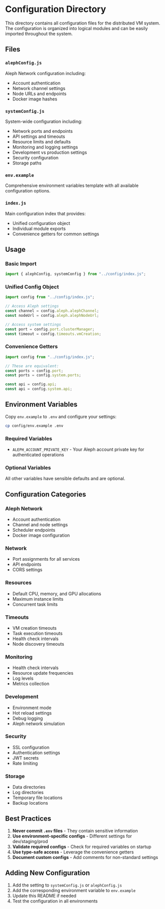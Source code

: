 # Configuration Directory

This directory contains all configuration files for the distributed VM system. The configuration is organized into logical modules and can be easily imported throughout the system.

## Files

### `alephConfig.js`

Aleph Network configuration including:

- Account authentication
- Network channel settings
- Node URLs and endpoints
- Docker image hashes

### `systemConfig.js`

System-wide configuration including:

- Network ports and endpoints
- API settings and timeouts
- Resource limits and defaults
- Monitoring and logging settings
- Development vs production settings
- Security configuration
- Storage paths

### `env.example`

Comprehensive environment variables template with all available configuration options.

### `index.js`

Main configuration index that provides:

- Unified configuration object
- Individual module exports
- Convenience getters for common settings

## Usage

### Basic Import

```javascript
import { alephConfig, systemConfig } from "../config/index.js";
```

### Unified Config Object

```javascript
import config from "../config/index.js";

// Access Aleph settings
const channel = config.aleph.alephChannel;
const nodeUrl = config.aleph.alephNodeUrl;

// Access system settings
const port = config.port.clusterManager;
const timeout = config.timeouts.vmCreation;
```

### Convenience Getters

```javascript
import config from "../config/index.js";

// These are equivalent:
const ports = config.port;
const ports = config.system.ports;

const api = config.api;
const api = config.system.api;
```

## Environment Variables

Copy `env.example` to `.env` and configure your settings:

```bash
cp config/env.example .env
```

### Required Variables

- `ALEPH_ACCOUNT_PRIVATE_KEY` - Your Aleph account private key for authenticated operations

### Optional Variables

All other variables have sensible defaults and are optional.

## Configuration Categories

### Aleph Network

- Account authentication
- Channel and node settings
- Scheduler endpoints
- Docker image configuration

### Network

- Port assignments for all services
- API endpoints
- CORS settings

### Resources

- Default CPU, memory, and GPU allocations
- Maximum instance limits
- Concurrent task limits

### Timeouts

- VM creation timeouts
- Task execution timeouts
- Health check intervals
- Node discovery timeouts

### Monitoring

- Health check intervals
- Resource update frequencies
- Log levels
- Metrics collection

### Development

- Environment mode
- Hot reload settings
- Debug logging
- Aleph network simulation

### Security

- SSL configuration
- Authentication settings
- JWT secrets
- Rate limiting

### Storage

- Data directories
- Log directories
- Temporary file locations
- Backup locations

## Best Practices

1. **Never commit `.env` files** - They contain sensitive information
2. **Use environment-specific configs** - Different settings for dev/staging/prod
3. **Validate required configs** - Check for required variables on startup
4. **Use type-safe access** - Leverage the convenience getters
5. **Document custom configs** - Add comments for non-standard settings

## Adding New Configuration

1. Add the setting to `systemConfig.js` or `alephConfig.js`
2. Add the corresponding environment variable to `env.example`
3. Update this README if needed
4. Test the configuration in all environments
